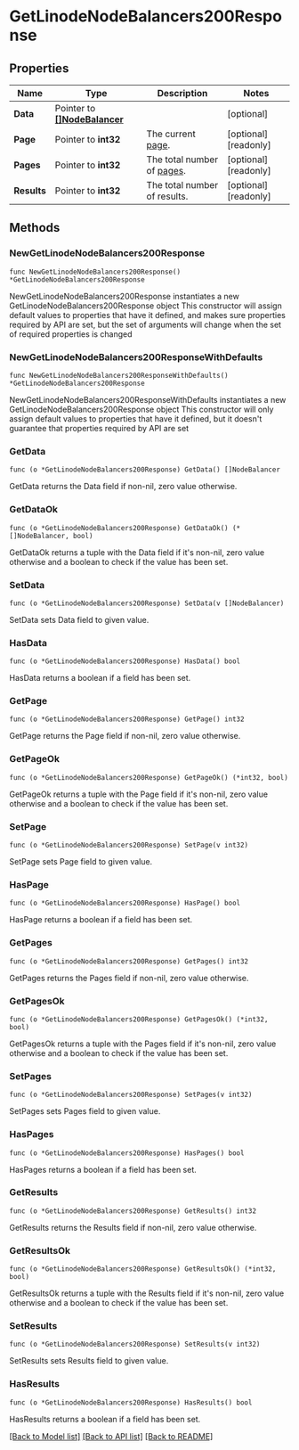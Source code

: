 # GetLinodeNodeBalancers200Response

## Properties

Name | Type | Description | Notes
------------ | ------------- | ------------- | -------------
**Data** | Pointer to [**[]NodeBalancer**](NodeBalancer.md) |  | [optional] 
**Page** | Pointer to **int32** | The current [page](https://techdocs.akamai.com/linode-api/reference/pagination). | [optional] [readonly] 
**Pages** | Pointer to **int32** | The total number of [pages](https://techdocs.akamai.com/linode-api/reference/pagination). | [optional] [readonly] 
**Results** | Pointer to **int32** | The total number of results. | [optional] [readonly] 

## Methods

### NewGetLinodeNodeBalancers200Response

`func NewGetLinodeNodeBalancers200Response() *GetLinodeNodeBalancers200Response`

NewGetLinodeNodeBalancers200Response instantiates a new GetLinodeNodeBalancers200Response object
This constructor will assign default values to properties that have it defined,
and makes sure properties required by API are set, but the set of arguments
will change when the set of required properties is changed

### NewGetLinodeNodeBalancers200ResponseWithDefaults

`func NewGetLinodeNodeBalancers200ResponseWithDefaults() *GetLinodeNodeBalancers200Response`

NewGetLinodeNodeBalancers200ResponseWithDefaults instantiates a new GetLinodeNodeBalancers200Response object
This constructor will only assign default values to properties that have it defined,
but it doesn't guarantee that properties required by API are set

### GetData

`func (o *GetLinodeNodeBalancers200Response) GetData() []NodeBalancer`

GetData returns the Data field if non-nil, zero value otherwise.

### GetDataOk

`func (o *GetLinodeNodeBalancers200Response) GetDataOk() (*[]NodeBalancer, bool)`

GetDataOk returns a tuple with the Data field if it's non-nil, zero value otherwise
and a boolean to check if the value has been set.

### SetData

`func (o *GetLinodeNodeBalancers200Response) SetData(v []NodeBalancer)`

SetData sets Data field to given value.

### HasData

`func (o *GetLinodeNodeBalancers200Response) HasData() bool`

HasData returns a boolean if a field has been set.

### GetPage

`func (o *GetLinodeNodeBalancers200Response) GetPage() int32`

GetPage returns the Page field if non-nil, zero value otherwise.

### GetPageOk

`func (o *GetLinodeNodeBalancers200Response) GetPageOk() (*int32, bool)`

GetPageOk returns a tuple with the Page field if it's non-nil, zero value otherwise
and a boolean to check if the value has been set.

### SetPage

`func (o *GetLinodeNodeBalancers200Response) SetPage(v int32)`

SetPage sets Page field to given value.

### HasPage

`func (o *GetLinodeNodeBalancers200Response) HasPage() bool`

HasPage returns a boolean if a field has been set.

### GetPages

`func (o *GetLinodeNodeBalancers200Response) GetPages() int32`

GetPages returns the Pages field if non-nil, zero value otherwise.

### GetPagesOk

`func (o *GetLinodeNodeBalancers200Response) GetPagesOk() (*int32, bool)`

GetPagesOk returns a tuple with the Pages field if it's non-nil, zero value otherwise
and a boolean to check if the value has been set.

### SetPages

`func (o *GetLinodeNodeBalancers200Response) SetPages(v int32)`

SetPages sets Pages field to given value.

### HasPages

`func (o *GetLinodeNodeBalancers200Response) HasPages() bool`

HasPages returns a boolean if a field has been set.

### GetResults

`func (o *GetLinodeNodeBalancers200Response) GetResults() int32`

GetResults returns the Results field if non-nil, zero value otherwise.

### GetResultsOk

`func (o *GetLinodeNodeBalancers200Response) GetResultsOk() (*int32, bool)`

GetResultsOk returns a tuple with the Results field if it's non-nil, zero value otherwise
and a boolean to check if the value has been set.

### SetResults

`func (o *GetLinodeNodeBalancers200Response) SetResults(v int32)`

SetResults sets Results field to given value.

### HasResults

`func (o *GetLinodeNodeBalancers200Response) HasResults() bool`

HasResults returns a boolean if a field has been set.


[[Back to Model list]](../README.md#documentation-for-models) [[Back to API list]](../README.md#documentation-for-api-endpoints) [[Back to README]](../README.md)


